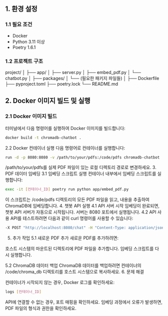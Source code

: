 
## 1. 환경 설정

### 1.1 필요 조건
- Docker
- Python 3.11 이상
- Poetry 1.6.1

### 1.2 프로젝트 구조
project/
│
├── app/
│   ├── server.py
│   ├── embed_pdf.py
│   └── chatbot.py
│
├── packages/
│   └── (필요한 패키지 파일들)
│
├── Dockerfile
├── pyproject.toml
├── poetry.lock
└── README.md

## 2. Docker 이미지 빌드 및 실행

### 2.1 Docker 이미지 빌드
터미널에서 다음 명령어를 실행하여 Docker 이미지를 빌드합니다:

~~~bash
docker build -t chromadb-chatbot .
~~~
2.2 Docker 컨테이너 실행
다음 명령어로 컨테이너를 실행합니다:
~~~bash
run -d -p 8080:8080 -v /path/to/your/pdfs:/code/pdfs chromadb-chatbot
~~~
/path/to/your/pdfs를 실제 PDF 파일이 있는 로컬 디렉토리 경로로 변경하세요.
3. PDF 데이터 임베딩
3.1 임베딩 스크립트 실행
컨테이너 내부에서 임베딩 스크립트를 실행합니다:
~~~bash 
exec -it [컨테이너_ID] poetry run python app/embed_pdf.py
~~~
이 스크립트는 /code/pdfs 디렉토리의 모든 PDF 파일을 읽고, 내용을 추출하여 ChromaDB에 임베딩합니다.
4. 챗봇 API 실행
4.1 API 서버 시작
임베딩이 완료되면, 챗봇 API 서버가 자동으로 시작됩니다. 서버는 8080 포트에서 실행됩니다.
4.2 API 사용
API를 테스트하려면 다음과 같이 curl 명령어를 사용할 수 있습니다:
~~~bash
-X POST "http://localhost:8080/chat" -H "Content-Type: application/json" -d '{"text":"당신의 질문"}'
~~~
5. 추가 작업
5.1 새로운 PDF 추가
새로운 PDF를 추가하려면:

호스트 시스템의 마운트된 디렉토리에 PDF 파일을 추가합니다.
임베딩 스크립트를 다시 실행합니다.

5.2 ChromaDB 데이터 백업
ChromaDB 데이터를 백업하려면 컨테이너의 /code/chroma_db 디렉토리를 호스트 시스템으로 복사하세요.
6. 문제 해결

컨테이너가 시작되지 않는 경우, Docker 로그를 확인하세요:
~~~bash 
logs [컨테이너_ID]
~~~

API에 연결할 수 없는 경우, 포트 매핑을 확인하세요.
임베딩 과정에서 오류가 발생하면, PDF 파일의 형식과 권한을 확인하세요.

